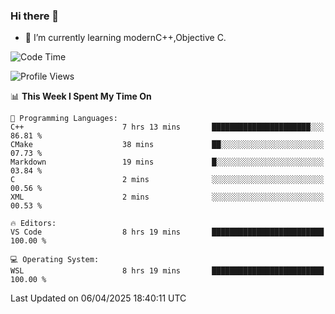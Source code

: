 ### Hi there 👋
- 🌱 I’m currently learning modernC++,Objective C.
<!--
**Asukaki7/Asukaki7** is a ✨ _special_ ✨ repository because its `README.md` (this file) appears on your GitHub profile.

Here are some ideas to get you started:

- 🔭 I’m currently working on ...
- 🌱 I’m currently learning ...
- 👯 I’m looking to collaborate on ...
- 🤔 I’m looking for help with ...
- 💬 Ask me about ...
- 📫 How to reach me: ...
- 😄 Pronouns: ...
- ⚡ Fun fact: ...
-->
<!--START_SECTION:waka-->
![Code Time](http://img.shields.io/badge/Code%20Time-517%20hrs%2013%20mins-blue)

![Profile Views](http://img.shields.io/badge/Profile%20Views-0-blue)

📊 **This Week I Spent My Time On** 

```text
💬 Programming Languages: 
C++                      7 hrs 13 mins       ██████████████████████░░░   86.81 % 
CMake                    38 mins             ██░░░░░░░░░░░░░░░░░░░░░░░   07.73 % 
Markdown                 19 mins             █░░░░░░░░░░░░░░░░░░░░░░░░   03.84 % 
C                        2 mins              ░░░░░░░░░░░░░░░░░░░░░░░░░   00.56 % 
XML                      2 mins              ░░░░░░░░░░░░░░░░░░░░░░░░░   00.53 % 

🔥 Editors: 
VS Code                  8 hrs 19 mins       █████████████████████████   100.00 % 

💻 Operating System: 
WSL                      8 hrs 19 mins       █████████████████████████   100.00 % 
```


 Last Updated on 06/04/2025 18:40:11 UTC
<!--END_SECTION:waka-->

